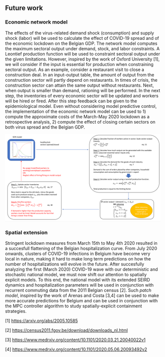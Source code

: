 ## Future work

### Economic network model

The effects of the virus-related demand shock (consumption) and supply shock (labor) will be used to calculate the effect of COVID-19 spread and of the economic lockdown on the Belgian GDP. The network model computes the maximum sectoral output under demand, stock, and labor constraints. A Leontief production function will be used to constraint sectoral output under the given limitations. However, inspired by the work of Oxford University [1], we will consider if the input is essential for production when constraining sectoral output. As an example, consider a restaurant visit to close a construction deal. In an input-output table, the amount of output from the construction sector will partly depend on restaurants. In times of crisis, the construction sector can attain the same output without restaurants. Next, when output is smaller than demand, rationing will be performed. In the next step, the inventories of every economic sector will be updated and workers will be hired or fired. After this step feedback can be given to the epidemiological model. Even without considering model predictive control, the implementation of the economic network model can be used to 1) compute the approximate costs of the March-May 2020 lockdown as a retrospective analysis, 2) compute the effect of closing certain sectors on both virus spread and the Belgian GDP.

<img src="_static/figs/economic_model.png" alt="drawing" width="700"/>

### Spatial extension

Stringent lockdown measures from March 15th to May 4th 2020 resulted in a succesfull flattening of the Belgian hospitalization curve. From July 2020 onwards, clusters of COVID-19 infections in Belgium have become very local in nature, making it hard to make long term predictions on how the number of hospitalizations will evolve in the future. After succesfully analyzing the first (March 2020) COVID-19 wave with our deterministic and stochastic national model, we must now shift our attention to spatially explicit models. To this end, the national model with its extended SEIRD dynamics and hospitalization parameters will be used in conjunction with recurrent commuting data from the 2011 Belgian census [2]. Such *patch model*, inspired by the work of Arenas and Costa [3,4] can be used to make more accurate predictions for Belgium and can be used in conjunction with the MPC controller algorithm to study spatially-explicit containment strategies. 

[1] https://arxiv.org/abs/2005.10585

[2] https://census2011.fgov.be/download/downloads_nl.html

[3] https://www.medrxiv.org/content/10.1101/2020.03.21.20040022v1

[4] https://www.medrxiv.org/content/10.1101/2020.05.06.20093492v2